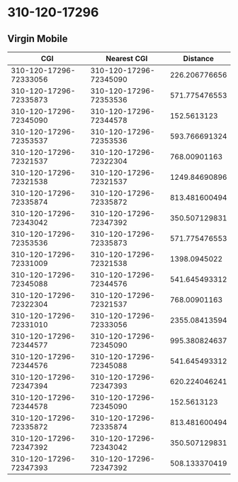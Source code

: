 # 310-120-17296
## Virgin Mobile


| CGI | Nearest CGI | Distance |
|-----|-------------|----------|
| 310-120-17296-72333056 | 310-120-17296-72345090 | 226.206776656 |
| 310-120-17296-72335873 | 310-120-17296-72353536 | 571.775476553 |
| 310-120-17296-72345090 | 310-120-17296-72344578 | 152.5613123 |
| 310-120-17296-72353537 | 310-120-17296-72353536 | 593.766691324 |
| 310-120-17296-72321537 | 310-120-17296-72322304 | 768.00901163 |
| 310-120-17296-72321538 | 310-120-17296-72321537 | 1249.84690896 |
| 310-120-17296-72335874 | 310-120-17296-72335872 | 813.481600494 |
| 310-120-17296-72343042 | 310-120-17296-72347392 | 350.507129831 |
| 310-120-17296-72353536 | 310-120-17296-72335873 | 571.775476553 |
| 310-120-17296-72331009 | 310-120-17296-72321538 | 1398.0945022 |
| 310-120-17296-72345088 | 310-120-17296-72344576 | 541.645493312 |
| 310-120-17296-72322304 | 310-120-17296-72321537 | 768.00901163 |
| 310-120-17296-72331010 | 310-120-17296-72333056 | 2355.08413594 |
| 310-120-17296-72344577 | 310-120-17296-72345090 | 995.380824637 |
| 310-120-17296-72344576 | 310-120-17296-72345088 | 541.645493312 |
| 310-120-17296-72347394 | 310-120-17296-72347393 | 620.224046241 |
| 310-120-17296-72344578 | 310-120-17296-72345090 | 152.5613123 |
| 310-120-17296-72335872 | 310-120-17296-72335874 | 813.481600494 |
| 310-120-17296-72347392 | 310-120-17296-72343042 | 350.507129831 |
| 310-120-17296-72347393 | 310-120-17296-72347392 | 508.133370419 |
